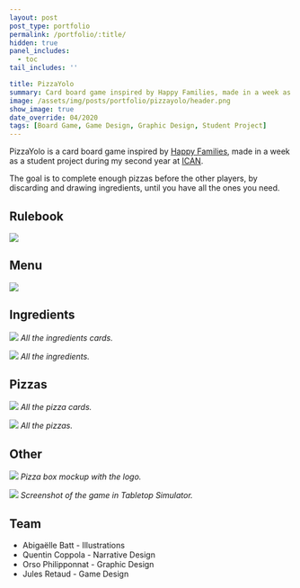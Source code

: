 ```yaml
---
layout: post
post_type: portfolio
permalink: /portfolio/:title/
hidden: true
panel_includes:
  - toc
tail_includes: ''

title: PizzaYolo
summary: Card board game inspired by Happy Families, made in a week as a student project during my second year at ICAN.
image: /assets/img/posts/portfolio/pizzayolo/header.png
show_image: true
date_override: 04/2020
tags: [Board Game, Game Design, Graphic Design, Student Project]
---
```


PizzaYolo is a card board game inspired by [Happy Families](https://en.wikipedia.org/wiki/Happy_Families), made in a week as a student project during my second year at [ICAN](https://www.ican-design.fr/).

The goal is to complete enough pizzas before the other players, by discarding and drawing ingredients, until you have all the ones you need.

## Rulebook

![](/assets/img/posts/portfolio/pizzayolo/rulebook.png)

## Menu

![](/assets/img/posts/portfolio/pizzayolo/menu.png)

## Ingredients

![](/assets/img/posts/portfolio/pizzayolo/ingredient_cards.gif)
_All the ingredients cards._

![](/assets/img/posts/portfolio/pizzayolo/ingredients.png)
_All the ingredients._

## Pizzas

![](/assets/img/posts/portfolio/pizzayolo/pizza_cards.gif)
_All the pizza cards._

![](/assets/img/posts/portfolio/pizzayolo/pizzas.png)
_All the pizzas._

## Other

![](/assets/img/posts/portfolio/pizzayolo/box_mockup.png)
_Pizza box mockup with the logo._

![](/assets/img/posts/portfolio/pizzayolo/tabletop_simulator_screenshot.png)
_Screenshot of the game in Tabletop Simulator._

## Team

- Abigaëlle Batt - Illustrations
- Quentin Coppola - Narrative Design
- Orso Philipponnat - Graphic Design
- Jules Retaud - Game Design

